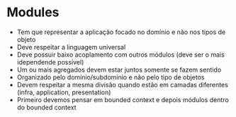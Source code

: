 # Modules
- Tem que representar a aplicação focado no domínio e não nos tipos de objeto
- Deve respeitar a linguagem universal
- Deve possuir baixo acoplamento com outros módulos (deve ser o mais idependende possível)
- Um ou mais agregados devem estar juntos somente se fazem sentido
- Organizado pelo domínio/subdomínio e não pelo tipo de objetos
- Devem respeitar a mesma divisão quando estão em camadas diferentes (infra, application, presentation)
- Primeiro devemos pensar em bounded context e depois módulos dentro do bounded context